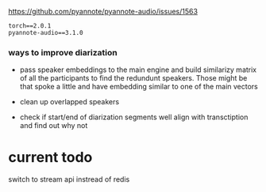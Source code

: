 
https://github.com/pyannote/pyannote-audio/issues/1563

```
torch==2.0.1
pyannote-audio==3.1.0
```

### ways to improve diarization 

- pass speaker embeddings to the main engine and build similarizy matrix of all the participants to find the redundunt speakers. Those might be that spoke a little and have embedding similar to one of the main vectors

- clean up overlapped speakers 

- check if start/end of diarization segments well align with transctiption and find out why not





# current todo

switch to stream api instread of redis

